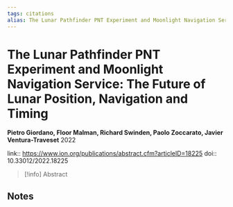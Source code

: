 ```yaml
---
tags: citations
alias: The Lunar Pathfinder PNT Experiment and Moonlight Navigation Service: The Future of Lunar Position, Navigation and Timing
---
```

# The Lunar Pathfinder PNT Experiment and Moonlight Navigation Service: The Future of Lunar Position, Navigation and Timing

**Pietro Giordano, Floor Malman, Richard Swinden, Paolo Zoccarato, Javier Ventura-Traveset**
2022

link:: https://www.ion.org/publications/abstract.cfm?articleID=18225
doi:: 10.33012/2022.18225

> [!info] Abstract
> 



## Notes


